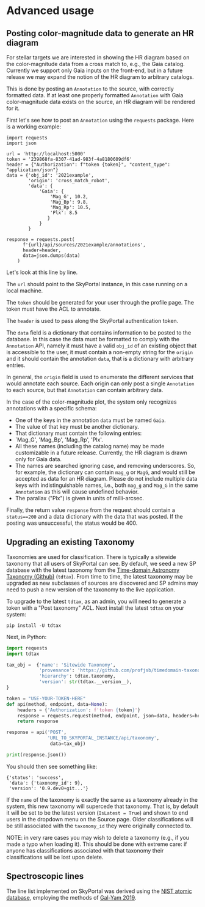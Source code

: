# Advanced usage

## Posting color-magnitude data to generate an HR diagram

For stellar targets we are interested in showing the HR diagram
based on the color-magnitude data from a cross match to, e.g., the Gaia catalog.
Currently we support only Gaia inputs on the front-end,
but in a future release we may expand the notion of the HR diagram
to arbitrary catalogs.

This is done by posting an `Annotation` to the source, with correctly formatted data.
If at least one properly formatted `Annotation` with Gaia color-magnitude data
exists on the source, an HR diagram will be rendered for it.

First let's see how to post an `Annotation` using the `requests` package.
Here is a working example:

```
import requests
import json

url = 'http://localhost:5000'
token = '239868fa-8307-41ad-983f-4a8180609df6'
header = {"Authorization": f"token {token}", "content_type": "application/json"}
data = {'obj_id': '2021example',
        'origin': 'cross_match_robot',
        'data': {
            'Gaia': {
                'Mag_G', 10.2,
                'Mag_Bp': 9.8,
                'Mag_Rp': 10.5,
                'Plx': 8.5
               }
            }
        }

response = requests.post(
      f'{url}/api/sources/2021example/annotations',
      header=header,
      data=json.dumps(data)
    )

```

Let's look at this line by line.

The `url` should point to the SkyPortal instance,
in this case running on a local machine.

The `token` should be generated for your user
through the profile page.
The token must have the ACL to annotate.

The `header` is used to pass along the SkyPortal authentication token.

The `data` field is a dictionary that contains
information to be posted to the database.
In this case the data must be formatted
to comply with the `Annotation` API,
namely it must have a valid `obj_id`
of an existing object that is accessible to the user,
it must contain a non-empty string for the `origin`
and it should contain the annotation `data`,
that is a dictionary with arbitrary entries.

In general, the `origin` field is used to
enumerate the different services that would
annotate each source.
Each origin can only post a single `Annotation`
to each source, but that `Annotation` can contain arbitrary data.

In the case of the color-magnitude plot,
the system only recognizes annotations
with a specific schema:
- One of the keys in the annotation `data` must be named `Gaia`.
- The value of that key must be another dictionary.
- That dictionary must contain the following entries:
- `Mag_G', 'Mag_Bp', 'Mag_Rp', 'Plx'.
- All these names (including the catalog name) may be made customizable
  in a future release. Currently, the HR diagram is drawn only for Gaia data.
- The names are searched ignoring case, and removing underscores.
  So, for example, the dictionary can contain `mag_g` or `MagG`,
  and would still be accepted as data for an HR diagram.
  Please do not include multiple data keys with indistinguishable names,
  i.e., both `mag_g` and `Mag_G` in the same `Annotation` as this will
  cause undefined behavior.
- The parallax ("Plx") is given in units of milli-arcsec.

Finally, the return value `response` from the request
should contain a `status==200` and a data dictionary
with the data that was posted.
If the posting was unsuccessful,
the status would be 400.

## Upgrading an existing Taxonomy

Taxonomies are used for classification. There is typically a sitewide taxonomy that all users of SkyPortal can see. By default, we seed a new SP database with the latest taxonomy from the [Time-domain Astronomy Taxonomy
 (Github)](https://github.com/profjsb/timedomain-taxonomy) (`tdtax`). From time to time, the latest taxonomy may be upgraded as new subclasses of sources are discovered and SP admins may need to push a new version of the taxonomy to the live application.

To upgrade to the latest `tdtax`, as an admin, you will need to generate a token with a "Post taxonomy" ACL. Next install the latest `tdtax` on your system:

```
pip install -U tdtax
```

Next, in Python:

```python
import requests
import tdtax

tax_obj =  {'name': 'Sitewide Taxonomy',
            'provenance': 'https://github.com/profjsb/timedomain-taxonomy',
            'hierarchy': tdtax.taxonomy,
            'version': str(tdtax.__version__),
}

token = "USE-YOUR-TOKEN-HERE"
def api(method, endpoint, data=None):
    headers = {'Authorization': f'token {token}'}
    response = requests.request(method, endpoint, json=data, headers=headers)
    return response

response = api('POST',
               'URL_TO_SKYPORTAL_INSTANCE/api/taxonomy',
                data=tax_obj)

print(response.json())
```
You should then see something like:

```
{'status': 'success',
 'data': {'taxonomy_id': 9},
 'version': '0.9.dev0+git...'}
```

If the `name` of the taxonomy is exactly the same as a taxonomy already in the system, this new taxonomy will supercede that taxonomy. That is, by default it will be set to be the latest version (`IsLatest = True`) and shown to end users in the dropdown menu on the Source page. Older classifications will be still associated with the `taxonomy_id` they were originally connected to.

NOTE: in very rare cases you may wish to delete a taxonomy (e.g., if you made a typo when loading it). This should be done with extreme care: if anyone has classifications associated with that taxonomy their classifications will be lost upon delete.

## Spectroscopic lines

The line list implemented on SkyPortal was derived using the [NIST atomic database](https://www.nist.gov/pml/atomic-spectra-database), employing the methods of [Gal-Yam  2019](https://ui.adsabs.harvard.edu/abs/2019ApJ...882..102G/abstract).
